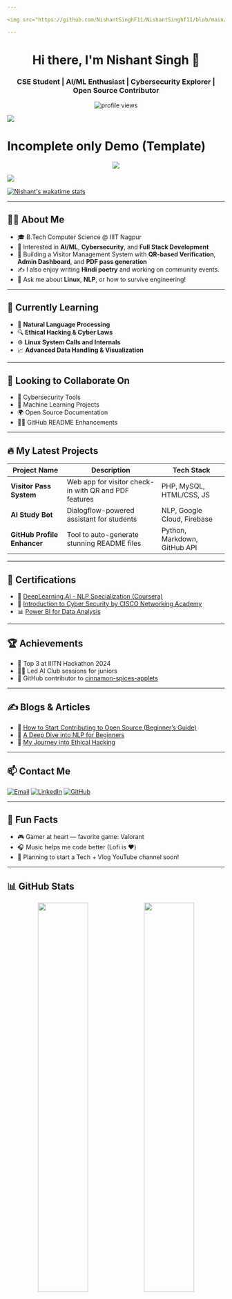 ```yaml
---

<img src="https://github.com/NishantSinghF11/NishantSinghf11/blob/main/NIshant%20Singh11.png" alt="banner" width="100%"/>

--- 
```

<h1 align="center">Hi there, I'm Nishant Singh 👋</h1>

<h3 align="center">CSE Student | AI/ML Enthusiast | Cybersecurity Explorer | Open Source Contributor</h3>

<p align="center">
  <img src="https://komarev.com/ghpvc/?username=NishantSingh825&label=Profile%20views&color=0e75b6&style=flat" alt="profile views"/>
</p>

<img  src="https://readme-typing-svg.herokuapp.com?font=Fira+Code&pause=1000&color=40C9FF&center=true&vCenter=true&width=435&lines=Hi%2C+I'm+Nishant+Singh;CSE+Student+%7C+Tech+Explorer;Open+Source+Contributor;AI%2FML+%7C+Cybersecurity+%7C+Web+Dev" />

 

# Incomplete only Demo (Template)

<p align="center">
  <img src="https://skillicons.dev/icons?i=cpp,python,linux,mysql,html,css,js,php,vscode,powershell" />
</p>

<img src="https://github-readme-activity-graph.vercel.app/graph?username=NishantSinghF11&theme=react-dark" />


[![Nishant's wakatime stats](https://github-readme-stats.vercel.app/api/wakatime?username=nishantsinghf11)](https://wakatime.com/@nishantsinghf11)





---

## 👨‍💻 About Me

- 🎓 B.Tech Computer Science @ IIIT Nagpur  
- 💼 Interested in **AI/ML**, **Cybersecurity**, and **Full Stack Development**  
- 📱 Building a Visitor Management System with **QR-based Verification**, **Admin Dashboard**, and **PDF pass generation**
- ✍️ I also enjoy writing **Hindi poetry** and working on community events.
- 💬 Ask me about **Linux**, **NLP**, or how to survive engineering!

---

## 🌱 Currently Learning

- 🤖 **Natural Language Processing**  
- 🔍 **Ethical Hacking & Cyber Laws**  
- ⚙️ **Linux System Calls and Internals**  
- 📈 **Advanced Data Handling & Visualization**

---

## 👯 Looking to Collaborate On

- 🔐 Cybersecurity Tools  
- 🧠 Machine Learning Projects  
- 🌍 Open Source Documentation  
- 👨‍💻 GitHub README Enhancements  

---

## 🔥 My Latest Projects

| Project Name | Description | Tech Stack |
| ------------ | ----------- | ---------- |
| **Visitor Pass System** | Web app for visitor check-in with QR and PDF features | PHP, MySQL, HTML/CSS, JS |
| **AI Study Bot** | Dialogflow-powered assistant for students | NLP, Google Cloud, Firebase |
| **GitHub Profile Enhancer** | Tool to auto-generate stunning README files | Python, Markdown, GitHub API |

---

## 📜 Certifications

- 🧠 [DeepLearning.AI - NLP Specialization (Coursera)](https://www.coursera.org/)
- 🔐 [Introduction to Cyber Security by CISCO Networking Academy](https://www.netacad.com/)
- 📊 [Power BI for Data Analysis](https://www.udemy.com/)

---

## 🏆 Achievements

- 🏅 Top 3 at IIITN Hackathon 2024  
- 🧑‍🏫 Led AI Club sessions for juniors  
- 🌟 GitHub contributor to [cinnamon-spices-applets](https://github.com/linuxmint/cinnamon-spices-applets)

---

## ✍️ Blogs & Articles

- 📘 [How to Start Contributing to Open Source (Beginner’s Guide)](https://dev.to)  
- 📙 [A Deep Dive into NLP for Beginners](https://medium.com)  
- 📕 [My Journey into Ethical Hacking](https://hashnode.com)

---

## 📫 Contact Me

[![Email](https://img.shields.io/badge/Email-D14836?style=flat&logo=gmail&logoColor=white)](mailto:nishantsingh825@gmail.com)
[![LinkedIn](https://img.shields.io/badge/LinkedIn-0077B5?style=flat&logo=linkedin&logoColor=white)](https://linkedin.com/in/nishantsinghf11)
[![GitHub](https://img.shields.io/badge/GitHub-000?style=flat&logo=github&logoColor=white)](https://github.com/NishantSingh825)

---

## 🎨 Fun Facts

- 🎮 Gamer at heart — favorite game: Valorant  
- 🎧 Music helps me code better (Lofi is ❤️)  
- 🎥 Planning to start a Tech + Vlog YouTube channel soon!

---

## 📊 GitHub Stats

<p align="center">
  <img width="48%" src="https://github-readme-stats.vercel.app/api?username=NishantSinghF11&show_icons=true&theme=tokyonight" />
  <img width="48%" src="https://github-readme-streak-stats.herokuapp.com/?user=NishantSingh825&theme=tokyonight" />
</p>

---

⭐ **Thanks for visiting! Don’t forget to star ⭐ some of my repos if you like them!**






<h1 align="center">Hi 👋, I'm Nishant Singh</h1>
<h3 align="center">🚀 Passionate CSE Student | 🧠 Machine Learning Enthusiast | 🔐 Cybersecurity Explorer | 👨‍💻 Open Source Contributor</h3>

---

### 👨‍💻 About Me:

- 🎓 I’m a Computer Science Engineering student at IIIT Nagpur.  
- 💡 I love working on real-world projects and innovative solutions in **AI, Cybersecurity, and Full-Stack Web Development**.  
- 🔭 Currently contributing to open source projects like `cinnamon-spices-applets`, `ANGLE`, and building a **Visitor Management System with QR integration**.  
- ✍️ I enjoy writing Hindi poetry and exploring creative tech applications.  
- 🧩 Fun fact: I can spend hours debugging and still enjoy the challenge!  

---

### 🌱 I’m Currently Learning:
- 🤖 **Natural Language Processing (NLP)**
- 📊 **Machine Learning Algorithms**
- 🐧 **Linux System Programming**
- 📈 **Data Visualization (Matplotlib, Seaborn, Power BI)**
- 💻 **Advanced DSA in C++**

---

### 👯‍♂️ I’m Looking to Collaborate On:
- 🔓 Cybersecurity or Ethical Hacking tools  
- 🧠 AI/ML-based innovative products  
- 🌐 Full-stack web applications  
- 💬 GitHub ReadMe improvements or open-source docs  

---

### 📫 How to Reach Me:
[![LinkedIn Badge](https://img.shields.io/badge/-NishantSingh825-blue?style=flat-square&logo=Linkedin&logoColor=white&link=https://linkedin.com/in/nishantsingh825)](https://linkedin.com/in/nishantsingh825)  
[![Gmail Badge](https://img.shields.io/badge/-nishantsingh825@gmail.com-c14438?style=flat-square&logo=Gmail&logoColor=white&link=mailto:nishantsingh825@gmail.com)](mailto:nishantsingh825@gmail.com)

---

### 🛠️ Languages and Tools:
<p align="left">
  <img src="https://img.shields.io/badge/C++-00599C?style=for-the-badge&logo=cplusplus&logoColor=white"/>
  <img src="https://img.shields.io/badge/Python-FFD43B?style=for-the-badge&logo=python&logoColor=blue"/>
  <img src="https://img.shields.io/badge/Linux-FCC624?style=for-the-badge&logo=linux&logoColor=black"/>
  <img src="https://img.shields.io/badge/MySQL-00000F?style=for-the-badge&logo=mysql&logoColor=white"/>
  <img src="https://img.shields.io/badge/Power%20BI-F2C811?style=for-the-badge&logo=powerbi&logoColor=black"/>
  <img src="https://img.shields.io/badge/HTML5-E34F26?style=for-the-badge&logo=html5&logoColor=white"/>
  <img src="https://img.shields.io/badge/CSS3-1572B6?style=for-the-badge&logo=css3&logoColor=white"/>
</p>

---

### 🧠 GitHub Stats:

<p align="center">
  <img src="https://github-readme-stats.vercel.app/api?username=NishantSingh825&show_icons=true&theme=tokyonight" alt="Nishant Singh's GitHub Stats" />
  <img src="https://github-readme-streak-stats.herokuapp.com/?user=NishantSingh825&theme=tokyonight" alt="GitHub Streak"/>
</p>

---

### ⚡ Fun Fact:
> I love combining tech with creativity — whether it's automating a workflow, writing poetry, or building smart systems from scratch.

---

⭐️ *If you like what I do, consider giving my repositories a star!*  



<h1 align="center">Hi 👋, I'm Nishant Singh</h1>
<h3 align="center">A Passionate CSE Student | Developer | Tech Explorer</h3>

<p align="center">
  <img src="https://komarev.com/ghpvc/?username=NishantSinghF11&label=Profile%20views&color=0e75b6&style=flat" alt="NishantSinghF11" />
</p>

- 🔭 I’m currently working on **Open Source Contributions and Full Stack Projects**
- 🌱 I’m currently learning **Machine Learning, NLP, and System Design**
- 👯 I’m looking to collaborate on **AI Projects, Ethical Hacking, and Community Events**
- 📫 How to reach me: **nishantsinghf11@gmail.com**
- 💬 Ask me about **C++, Python, PHP, and Linux**
- ⚡ Fun fact: I love writing poetry and exploring new tech!

---

### 🛠️ Languages & Tools

<p>
  <img src="https://img.shields.io/badge/C++-00599C?style=for-the-badge&logo=c%2B%2B&logoColor=white"/>
  <img src="https://img.shields.io/badge/Python-FFD43B?style=for-the-badge&logo=python&logoColor=blue"/>
  <img src="https://img.shields.io/badge/PHP-777BB4?style=for-the-badge&logo=php&logoColor=white"/>
  <img src="https://img.shields.io/badge/MySQL-00758F?style=for-the-badge&logo=mysql&logoColor=white"/>
  <img src="https://img.shields.io/badge/Linux-FCC624?style=for-the-badge&logo=linux&logoColor=black"/>
  <img src="https://img.shields.io/badge/Git-F05032?style=for-the-badge&logo=git&logoColor=white"/>
</p>

---

### 📈 GitHub Stats

<p align="center">
  <img src="https://github-readme-stats.vercel.app/api?username=NishantSinghF11&show_icons=true&theme=radical" />
</p>

<p align="center">
  <img src="https://github-readme-streak-stats.herokuapp.com/?user=NishantSinghF11&theme=radical" />
</p>

<p align="center">
  <img src="https://github-profile-summary-cards.vercel.app/api/cards/profile-details?username=NishantSinghF11&theme=radical" />
</p>

---

### 🏆 GitHub Trophies

<p align="center">
  <img src="https://github-profile-trophy.vercel.app/?username=NishantSinghF11&theme=radical&no-frame=true&row=1&column=7" />
</p>

---

### 🌱 Contribution Graph

<p align="center">
  <img src="https://github-readme-activity-graph.vercel.app/graph?username=NishantSinghF11&theme=react-dark&hide_border=true" />
</p>

---

### 📬 Let's Connect

<p>
  <a href="https://www.linkedin.com/in/nishantsinghf11/"><img src="https://img.shields.io/badge/LinkedIn-blue?style=for-the-badge&logo=linkedin&logoColor=white"/></a>
  <a href="mailto:nishantsinghf11@gmail.com"><img src="https://img.shields.io/badge/Gmail-D14836?style=for-the-badge&logo=gmail&logoColor=white"/></a>
  <a href="https://www.instagram.com/your_tech_page/"><img src="https://img.shields.io/badge/Instagram-E4405F?style=for-the-badge&logo=instagram&logoColor=white"/></a>
</p>

---

> 📌 *“Keep learning, keep building, and never stop growing!”*





